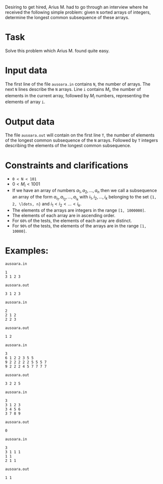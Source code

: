 Desiring to get hired, Arius M. had to go through an interview where he received the following simple problem: given `N` sorted arrays of integers, determine the longest common subsequence of these arrays.

# Task
Solve this problem which Arius M. found quite easy.

# Input data
The first line of the file `ausoara.in` contains `N`, the number of arrays. The next `N` lines describe the `N` arrays. Line `i` contains $M_i$, the number of elements in the current array, followed by $M_i$ numbers, representing the elements of array `i`.

# Output data
The file `ausoara.out` will contain on the first line `T`, the number of elements of the longest common subsequence of the `N` arrays. Followed by `T` integers describing the elements of the longest common subsequence.

# Constraints and clarifications
* `0 < N < 101`
* $0 < M_i < 1001$
* If we have an array of numbers $a_1, a_2, \ldots, a_n$ then we call a subsequence an array of the form $a_{i_1}, a_{i_2}, \ldots, a_{i_k}$ with $i_1, i_2, \ldots, i_k$ belonging to the set `{1, 2, \ldots, n}` and $i_1 < i_2 < \ldots < i_k$.
* The elements of the arrays are integers in the range `[1, 1000000]`.
* The elements of each array are in ascending order.
* For `60%` of the tests, the elements of each array are distinct.
* For `90%` of the tests, the elements of the arrays are in the range `[1, 10000]`.

# Examples:

`ausoara.in`

```
1
3 1 2 3
```

`ausoara.out`

```
3 1 2 3
```

`ausoara.in`

```
2
2 1 2
2 2 3
```

`ausoara.out`

```
1 2
```

`ausoara.in`

```
3
6 1 2 2 3 5 5
9 2 2 2 2 2 5 5 5 7
9 2 2 2 4 5 7 7 7 7
```

`ausoara.out`

```
3 2 2 5
```

`ausoara.in`

```
3
3 1 2 3
3 4 5 6
3 7 8 9
```

`ausoara.out`

```
0
```

`ausoara.in`

```
3
3 1 1 1
1 1
2 1 1
```

`ausoara.out`

```
1 1
